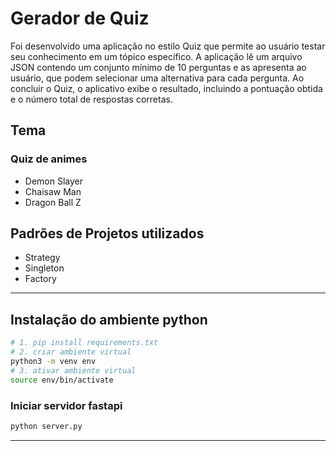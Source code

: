 # Gerador de Quiz

Foi desenvolvido uma aplicação no estilo Quiz que permite ao usuário testar seu conhecimento em um tópico específico. A aplicação lê um arquivo JSON contendo um conjunto mínimo de 10 perguntas e as apresenta ao usuário, que podem selecionar uma alternativa para cada pergunta. Ao concluir o Quiz, o aplicativo exibe o resultado, incluindo a pontuação obtida e o número total de respostas corretas.

## Tema

### Quiz de animes

- Demon Slayer
- Chaisaw Man
- Dragon Ball Z

## Padrões de Projetos utilizados

- Strategy
- Singleton
- Factory

---

## Instalação do ambiente python

```bash
# 1. pip install requirements.txt
# 2. criar ambiente virtual
python3 -m venv env
# 3. ativar ambiente virtual
source env/bin/activate
```

### Iniciar servidor fastapi

```bash
python server.py
```

---
